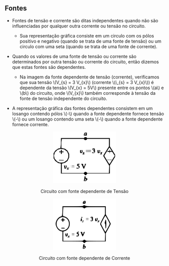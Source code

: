 ## Fontes

<div class="grid-66-33">

<div class="grid-element regular">

- Fontes de tensão e corrente são ditas independentes quando não são influenciadas por qualquer outra corrente ou tensão no circuito. 
    - Sua representação gráfica consiste em um circulo com os pólos positivo e negativo (quando se trata de uma fonte de tensão) ou um circulo com uma seta (quando se trata de uma fonte de corrente).

- Quando os valores de uma fonte de tensão ou corrente são determinados por outra tensão ou corrente do circuito, então dizemos que estas fontes são dependentes.
    - Na imagem da fonte dependente de tensão (corrente), verificamos que sua tensão \\(V_{s} = 3 V_{x}\\) (corrente \\(i_{s} = 3 V_{x}\\)) é dependente da tensão \\(V_{x} = 5V\\) presente entre os pontos \\(a\\) e \\(b\\) do circuito, onde \\(V_{x}\\) também corresponde à tensão da fonte de tensão independente do circuito.

- A representação gráfica das fontes dependentes consistem em um losango contendo pólos \\(-\\) quando a fonte dependente fornece tensão \\(-\\) ou um losango contendo uma seta \\(-\\) quando a fonte dependente fornece corrente.


</div>

<div class="grid-element regular">

<center>
<figure>

<!-- _class: transparent -->
![](img/fonte-dependente-tensao.png)

<figcaption>Circuito com fonte dependente de Tensão</figcaption>

</figure>

<figure>

![](img/fonte-dependente-corrente.png)

<figcaption>Circuito com fonte dependente de Corrente</figcaption>

</figure>
</center>

</div>

</div>
